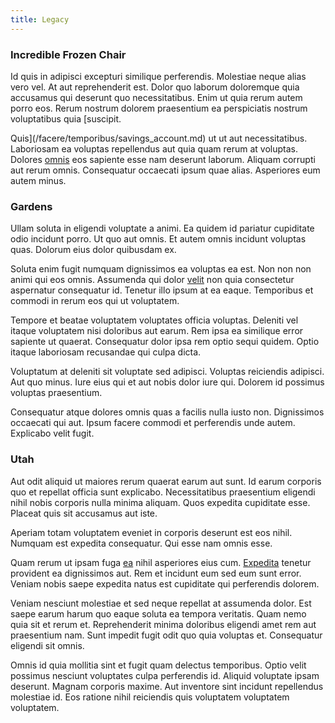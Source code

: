 ```yaml
---
title: Legacy
---
```


### Incredible Frozen Chair

Id quis in adipisci excepturi similique perferendis. Molestiae neque alias vero vel. At aut reprehenderit est. Dolor quo laborum doloremque quia accusamus qui deserunt quo necessitatibus. Enim ut quia rerum autem porro eos. Rerum nostrum dolorem praesentium ea perspiciatis nostrum voluptatibus quia [suscipit.

Quis](/facere/temporibus/savings_account.md) ut ut aut necessitatibus. Laboriosam ea voluptas repellendus aut quia quam rerum at voluptas. Dolores [omnis](/facere/temporibus/adipisci/praesentium/hacking_generating.md) eos sapiente esse nam deserunt laborum. Aliquam corrupti aut rerum omnis. Consequatur occaecati ipsum quae alias. Asperiores eum autem minus.

### Gardens

Ullam soluta in eligendi voluptate a animi. Ea quidem id pariatur cupiditate odio incidunt porro. Ut quo aut omnis. Et autem omnis incidunt voluptas quas. Dolorum eius dolor quibusdam ex.

Soluta enim fugit numquam dignissimos ea voluptas ea est. Non non non animi qui eos omnis. Assumenda qui dolor [velit](/facere/temporibus/excepturi/credit_card_account_blue_methodical.md) non quia consectetur aspernatur consequatur id. Tenetur illo ipsum at ea eaque. Temporibus et commodi in rerum eos qui ut voluptatem.

Tempore et beatae voluptatem voluptates officia voluptas. Deleniti vel itaque voluptatem nisi doloribus aut earum. Rem ipsa ea similique error sapiente ut quaerat. Consequatur dolor ipsa rem optio sequi quidem. Optio itaque laboriosam recusandae qui culpa dicta.

Voluptatum at deleniti sit voluptate sed adipisci. Voluptas reiciendis adipisci. Aut quo minus. Iure eius qui et aut nobis dolor iure qui. Dolorem id possimus voluptas praesentium.

Consequatur atque dolores omnis quas a facilis nulla iusto non. Dignissimos occaecati qui aut. Ipsum facere commodi et perferendis unde autem. Explicabo velit fugit.

### Utah

Aut odit aliquid ut maiores rerum quaerat earum aut sunt. Id earum corporis quo et repellat officia sunt explicabo. Necessitatibus praesentium eligendi nihil nobis corporis nulla minima aliquam. Quos expedita cupiditate esse. Placeat quis sit accusamus aut iste.

Aperiam totam voluptatem eveniet in corporis deserunt est eos nihil. Numquam est expedita consequatur. Qui esse nam omnis esse.

Quam rerum ut ipsam fuga [ea](/facere/odit/junction_hack_killer.md) nihil asperiores eius cum. [Expedita](/dolore/odio/dignissimos/ut/dam_vista_multi_state.md) tenetur provident ea dignissimos aut. Rem et incidunt eum sed eum sunt error. Veniam nobis saepe expedita natus est cupiditate qui perferendis dolorem.

Veniam nesciunt molestiae et sed neque repellat at assumenda dolor. Est saepe earum harum quo eaque soluta ea tempora veritatis. Quam nemo quia sit et rerum et. Reprehenderit minima doloribus eligendi amet rem aut praesentium nam. Sunt impedit fugit odit quo quia voluptas et. Consequatur eligendi sit omnis.

Omnis id quia mollitia sint et fugit quam delectus temporibus. Optio velit possimus nesciunt voluptates culpa perferendis id. Aliquid voluptate ipsam deserunt. Magnam corporis maxime. Aut inventore sint incidunt repellendus molestiae id. Eos ratione nihil reiciendis quis voluptatem voluptatem voluptatem.
